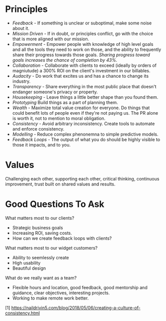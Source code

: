 
# Principles

  * _Feedback_ - If something is unclear or suboptimal, make some noise about it.
  * _Mission Driven_ - If in doubt, or principles conflict, go with the choice that is more aligned with our mission.
  * _Empowerment_ - Empower people with knowledge of high level goals and all the tools they need to work on those, and the ability to frequently share their progress towards those goals. *Sharing progress toward goals increases the chance of completion by 43%.*
  * _Collaboration_ - Collaborate with clients to exceed (ideally by orders of magniutude) a 300% ROI on the client's investment in our billables.
  * _Audacity_ - Do work that excites us and has a chance to change its industry.
  * _Transparency_ - Share everything in the most public place that doesn't endanger someone's privacy or property.
  * _Housekeeping_ - Leave things a little better shape than you found them.
  * _Prototyping_ Build things as a part of planning them.
  * _Wealth_ - Maximize total value creation for everyone. Do things that could benefit lots of people even if they're not paying us. The PR alone is worth it, not to mention to moral obligation.
  * _Consistency_ - Avoid arbitrary inconsistency. Create tools to automate and enforce consistency.
  * _Modelling_ - Reduce complex phenonemna to simple predictive models.
  * _Feedback Loops_ - The output of what you do should be highly visible to those it impacts, and to you.

# Values

Challenging each other, supporting each other, critical thinking, continuous improvement, trust built on shared values and results.

# Good Questions To Ask

What matters most to our clients?
  * Strategic business goals
  * Increasing ROI, saving costs.
  * How can we create feedback loops with clients?

What matters most to our widget customers?
  * Ability to seemlessly create
  * High usability
  * Beautiful design

What do we really want as a team?
  * Flexible hours and location, good feedback, good mentorship and guidance, clear objectives, interesting projects.
  * Working to make remote work better.

[1] https://naildrivin5.com/blog/2018/05/06/creating-a-culture-of-consistency.html
